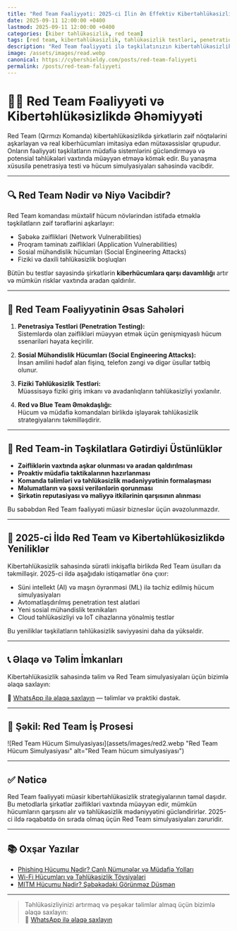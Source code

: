 ```yaml
---
title: "Red Team Fəaliyyəti: 2025-ci İlin Ən Effektiv Kibertəhlükəsizlik Strategiyası"
date: 2025-09-11 12:00:00 +0400
lastmod: 2025-09-11 12:00:00 +0400
categories: [kiber təhlükəsizlik, red team]
tags: [red team, kibertəhlükəsizlik, təhlükəsizlik testləri, penetration testing, sosial mühəndislik, hücum simulyasiyası, kibertəhlükəsizlik 2025]
description: "Red Team fəaliyyəti ilə təşkilatınızın kibertəhlükəsizlik səviyyəsini yüksəldin. 2025-ci ilin qabaqcıl metodları, simulyasiya üsulları və müdafiə strategiyaları bu məqalədə."
image: /assets/images/read.webp
canonical: https://cybershieldy.com/posts/red-team-faliyyeti
permalink: /posts/red-team-faliyyeti
---
```

<script type="application/ld+json">
{
  "@context": "https://schema.org",
  "@type": "BlogPosting",
  "headline": "Red Team Fəaliyyəti: 2025-ci İlin Ən Effektiv Kibertəhlükəsizlik Strategiyası",
  "description": "Red Team fəaliyyəti ilə təşkilatınızın kibertəhlükəsizlik səviyyəsini yüksəldin. 2025-ci ilin qabaqcıl metodları, simulyasiya üsulları və müdafiə strategiyaları bu məqalədə.",
  "author": {
    "@type": "Person",
    "name": "Emin Savaylov"
  },
  "publisher": {
    "@type": "Organization",
    "name": "CyberShieldy",
    "logo": {
      "@type": "ImageObject",
      "url": "https://cybershieldy.com/assets/images/logo.png"
    }
  },
  "datePublished": "2025-09-11T12:00:00+04:00",
  "dateModified": "2025-09-11T12:00:00+04:00",
  "image": "https://cybershieldy.com/assets/images/read.webp",
  "mainEntityOfPage": {
    "@type": "WebPage",
    "@id": "https://cybershieldy.com/posts/red-team-faliyyeti"
  }
}
</script>


# 👨‍💻 Red Team Fəaliyyəti və Kibertəhlükəsizlikdə Əhəmiyyəti

Red Team (Qırmızı Komanda) kibertəhlükəsizlikdə şirkətlərin zəif nöqtələrini aşkarlayan və real kiberhücumları imitasiya edən mütəxəssislər qrupudur. Onların fəaliyyəti təşkilatların müdafiə sistemlərini gücləndirməyə və potensial təhlükələri vaxtında müəyyən etməyə kömək edir. Bu yanaşma xüsusilə penetrasiya testi və hücum simulyasiyaları sahəsində vacibdir.

---

## 🔍 Red Team Nədir və Niyə Vacibdir?

Red Team komandası müxtəlif hücum növlərindən istifadə etməklə təşkilatların zəif tərəflərini aşkarlayır:

- Şəbəkə zəiflikləri (Network Vulnerabilities)  
- Proqram təminatı zəiflikləri (Application Vulnerabilities)  
- Sosial mühəndislik hücumları (Social Engineering Attacks)  
- Fiziki və daxili təhlükəsizlik boşluqları  

Bütün bu testlər sayəsində şirkətlərin **kiberhücumlara qarşı davamlılığı** artır və mümkün risklər vaxtında aradan qaldırılır.

---

## 🚀 Red Team Fəaliyyətinin Əsas Sahələri

1. **Penetrasiya Testləri (Penetration Testing):**  
Sistemlərdə olan zəiflikləri müəyyən etmək üçün genişmiqyaslı hücum ssenariləri həyata keçirilir.

2. **Sosial Mühəndislik Hücumları (Social Engineering Attacks):**  
İnsan amilini hədəf alan fişinq, telefon zəngi və digər üsullar tətbiq olunur.

3. **Fiziki Təhlükəsizlik Testləri:**  
Müəssisəyə fiziki giriş imkanı və avadanlıqların təhlükəsizliyi yoxlanılır.

4. **Red və Blue Team Əməkdaşlığı:**  
Hücum və müdafiə komandaları birlikdə işləyərək təhlükəsizlik strategiyalarını təkmilləşdirir.

---

## 🔐 Red Team-in Təşkilatlara Gətirdiyi Üstünlüklər

- **Zəifliklərin vaxtında aşkar olunması və aradan qaldırılması**  
- **Proaktiv müdafiə taktikalarının hazırlanması**  
- **Komanda təlimləri və təhlükəsizlik mədəniyyətinin formalaşması**  
- **Məlumatların və şəxsi verilənlərin qorunması**  
- **Şirkətin reputasiyası və maliyyə itkilərinin qarşısının alınması**

Bu səbəbdən Red Team fəaliyyəti müasir bizneslər üçün əvəzolunmazdır.

---

## 📅 2025-ci İldə Red Team və Kibertəhlükəsizlikdə Yeniliklər

Kibertəhlükəsizlik sahəsində sürətli inkişafla birlikdə Red Team üsulları da təkmilləşir. 2025-ci ildə aşağıdakı istiqamətlər önə çıxır:

- Süni intellekt (AI) və maşın öyrənməsi (ML) ilə təchiz edilmiş hücum simulyasiyaları  
- Avtomatlaşdırılmış penetration test alətləri  
- Yeni sosial mühəndislik texnikaları  
- Cloud təhlükəsizliyi və IoT cihazlarına yönəlmiş testlər  

Bu yeniliklər təşkilatların təhlükəsizlik səviyyəsini daha da yüksəldir.

---

## 📞 Əlaqə və Təlim İmkanları

Kibertəhlükəsizlik sahəsində təlim və Red Team simulyasiyaları üçün bizimlə əlaqə saxlayın:  

📲 [WhatsApp ilə əlaqə saxlayın](https://wa.me/994555182523?text=Kiber%20təhlükəsizlik%20dərsləri%20ilə%20maraqlanıram) — təlimlər və praktiki dəstək.

---

## 📸 Şəkil: Red Team İş Prosesi

![Red Team Hücum Simulyasiyası](assets/images/red2.webp "Red Team Hücum Simulyasiyası" alt="Red Team hücum simulyasiyası")

---

## ✅ Nəticə

Red Team fəaliyyəti müasir kibertəhlükəsizlik strategiyalarının təməl daşıdır. Bu metodlarla şirkətlər zəiflikləri vaxtında müəyyən edir, mümkün hücumların qarşısını alır və təhlükəsizlik mədəniyyətini gücləndirirlər. 2025-ci ildə rəqabətdə ön sırada olmaq üçün Red Team simulyasiyaları zəruridir.

---

## 📚 Oxşar Yazılar

- [Phishing Hücumu Nədir? Canlı Nümunələr və Müdafiə Yolları](/posts/sosial-mühəndislik.html)  
- [Wi-Fi Hücumları və Təhlükəsizlik Tövsiyələri](/posts/wifi-hucumlari.html)  
- [MITM Hücumu Nədir? Şəbəkədəki Görünməz Düşmən](/posts//şəbəkə-hücumları.html)  

---

> Təhlükəsizliyinizi artırmaq və peşəkar təlimlər almaq üçün bizimlə əlaqə saxlayın:  
> 📲 [WhatsApp ilə əlaqə saxlayın](https://wa.me/994555182523?text=Kiber%20təhlükəsizlik%20dərsləri%20ilə%20maraqlanıram)
